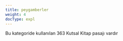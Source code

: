 ```yaml
---
title: peygamberler
weight: 4
docType: expl
---
```


Bu kategoride kullanılan 363 Kutsal Kitap pasajı vardır
